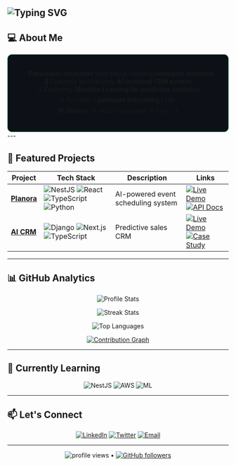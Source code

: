 ![Typing SVG](https://readme-typing-svg.herokuapp.com?font=Fira+Code&size=30&duration=2500&pause=500&color=9400D3&width=600&lines=console.log('Hello%2C+World!');I'm+Sumit+Bhusal;Full-Stack+Dev+%7C+AI+Enthusiast;From+Nepal+🇳🇵)
---

## 💻 About Me

<div align="center" style="background-color: #0D1117; padding: 20px; border-radius: 10px; border: 1px solid #2E8B57;">

🔥 **Passionate developer** from Nepal creating **intelligent solutions**  
🌱 Currently architecting: **AI-powered CRM system**  
🔍 Exploring: **Machine Learning for predictive analytics**  
⚡ Fun fact: I **automate everything** I can  
📚 Believer in: `while(!succeed) { try() }`

</div>
---

## 🚀 Featured Projects

<div align="center">

| Project | Tech Stack | Description | Links |
|---------|------------|-------------|-------|
| **[Planora](https://github.com/Sumit-Bhusal/planora)** | ![NestJS](https://img.shields.io/badge/-NestJS-E0234E?logo=nestjs) ![React](https://img.shields.io/badge/-React-61DAFB?logo=react) ![TypeScript](https://img.shields.io/badge/-TypeScript-3178C6?logo=typescript) ![Python](https://img.shields.io/badge/-Python-3776AB?logo=python) | AI-powered event scheduling system | [![Live Demo](https://img.shields.io/badge/-Live_Demo-000000?style=for-the-badge&logo=vercel)](your-vercel-link) [![API Docs](https://img.shields.io/badge/-API_Docs-6DB33F?style=for-the-badge&logo=swagger)](your-api-docs-link) |
| **[AI CRM](https://github.com/Sumit-Bhusal/crm-system)** | ![Django](https://img.shields.io/badge/-Django-092E20?logo=django) ![Next.js](https://img.shields.io/badge/-Next.js-000000?logo=next.js) ![TypeScript](https://img.shields.io/badge/-TypeScript-3178C6?logo=typescript) | Predictive sales CRM | [![Live Demo](https://img.shields.io/badge/-Live_Demo-000000?style=for-the-badge&logo=vercel)](your-vercel-link) [![Case Study](https://img.shields.io/badge/-Case_Study-FF6600?style=for-the-badge&logo=notion)](your-case-study-link) |

</div>

---

## 📊 GitHub Analytics

<div align="center">


![Profile Stats](https://github-readme-stats.vercel.app/api?username=Sumit-Bhusal&show_icons=true&theme=merko&hide_border=true&bg_color=0D1117&title_color=2E8B57&icon_color=2E8B57&text_color=FFFFFF&include_all_commits=true)


![Streak Stats](https://streak-stats.demolab.com?user=Sumit-Bhusal&theme=merko&hide_border=true&fire=2E8B57&ring=2E8B57&background=0D1117)

![Top Languages](https://github-readme-stats.vercel.app/api/top-langs/?username=Sumit-Bhusal&layout=compact&theme=merko&hide_border=true&bg_color=0D1117&title_color=2E8B57&text_color=FFFFFF&hide=html,css,c)


[![Contribution Graph](https://github-readme-activity-graph.vercel.app/graph?username=Sumit-Bhusal&theme=merko&area=true&hide_border=true&bg_color=0D1117&title_color=2E8B57&color=2E8B57&line=2E8B57&point=FFFFFF)](https://github.com/Sumit-Bhusal)

</div>

---

## 🌱 Currently Learning
<div align="center">
  
![NestJS](https://img.shields.io/badge/-Advanced%20NestJS-E0234E?style=for-the-badge&logo=nestjs)
![AWS](https://img.shields.io/badge/-AWS%20Certification-232F3E?style=for-the-badge&logo=amazon-aws)
![ML](https://img.shields.io/badge/-Machine%20Learning-FF6F00?style=for-the-badge&logo=tensorflow)

</div>

---

## 📫 Let's Connect
<div align="center">

[![LinkedIn](https://img.shields.io/badge/LinkedIn-0A66C2?style=for-the-badge&logo=linkedin&logoColor=white)](https://linkedin.com/in/yourprofile)
[![Twitter](https://img.shields.io/badge/Twitter-1DA1F2?style=for-the-badge&logo=twitter&logoColor=white)](https://twitter.com/yourhandle)
[![Email](https://img.shields.io/badge/Email_Me-EA4335?style=for-the-badge&logo=gmail&logoColor=white)](mailto:sumitbhusal29@gmail.com)

</div>

---

<p align="center">
  <img src="https://komarev.com/ghpvc/?username=Sumit-Bhusal&label=Profile+Views&color=2E8B57&style=flat" alt="profile views" /> •
  <a href="https://github.com/Sumit-Bhusal?tab=followers">
    <img src="https://img.shields.io/github/followers/Sumit-Bhusal?label=Followers&style=social" alt="GitHub followers">
  </a>
</p>
